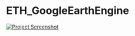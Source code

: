 # ETH_GoogleEarthEngine

[![Project Screenshot](https://code.earthengine.google.co.in/6ee5981c3f49968f121e87fc3895bf48?accept_repo=users%2Fujavalgandhi%2FEnd-to-End-Projects&hideCode=true)](https://code.earthengine.google.co.in/6ee5981c3f49968f121e87fc3895bf48?accept_repo=users%2Fujavalgandhi%2FEnd-to-End-Projects&hideCode=true)
